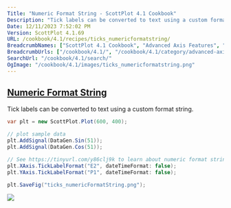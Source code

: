 ```yaml
---
Title: "Numeric Format String - ScottPlot 4.1 Cookbook"
Description: "Tick labels can be converted to text using a custom format string."
Date: 12/11/2023 7:52:02 PM
Version: ScottPlot 4.1.69
URL: /cookbook/4.1/recipes/ticks_numericformatstring/
BreadcrumbNames: ["ScottPlot 4.1 Cookbook", "Advanced Axis Features", "Numeric Format String"]
BreadcrumbUrls: ["/cookbook/4.1/", "/cookbook/4.1/category/advanced-axis-features", "/cookbook/4.1/recipes/ticks_numericformatstring/"]
SearchUrl: "/cookbook/4.1/search/"
OgImage: "/cookbook/4.1/images/ticks_numericformatstring.png"
---
```


<h2><a href='/cookbook/4.1/recipes/ticks_numericformatstring/'>Numeric Format String</a></h2>

Tick labels can be converted to text using a custom format string.

```cs
var plt = new ScottPlot.Plot(600, 400);

// plot sample data
plt.AddSignal(DataGen.Sin(51));
plt.AddSignal(DataGen.Cos(51));

// See https://tinyurl.com/y86clj9k to learn about numeric format strings
plt.XAxis.TickLabelFormat("E2", dateTimeFormat: false);
plt.YAxis.TickLabelFormat("P1", dateTimeFormat: false);

plt.SaveFig("ticks_numericFormatString.png");
```

<img src='../../images/ticks_numericformatstring.png' class='d-block mx-auto my-5' />


